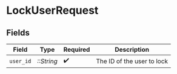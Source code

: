 # LockUserRequest


## Fields

| Field                      | Type                       | Required                   | Description                |
| -------------------------- | -------------------------- | -------------------------- | -------------------------- |
| `user_id`                  | *::String*                 | :heavy_check_mark:         | The ID of the user to lock |